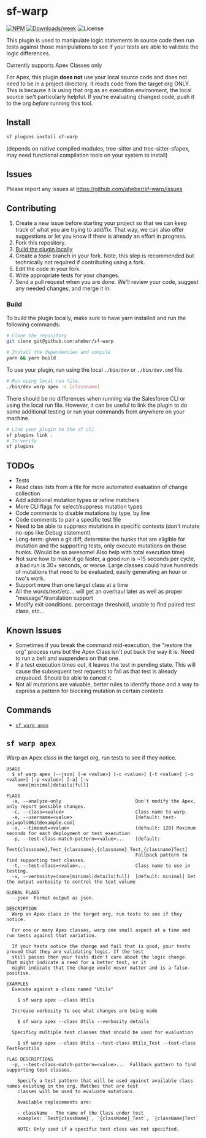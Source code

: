 # sf-warp

[![NPM](https://img.shields.io/npm/v/sf-warp.svg?label=sf-warp)](https://www.npmjs.com/package/sf-warp) [![Downloads/week](https://img.shields.io/npm/dw/sf-warp.svg)](https://npmjs.org/package/sf-warp) ![License](https://img.shields.io/badge/License-MIT-brightgreen.svg)

This plugin is used to manipulate logic statements in source code then run tests against those manipulations to see if your tests are able to validate the logic differences.

Currently supports Apex Classes only

For Apex, this plugin **does not** use your local source code and does not need to be in a project directory. It reads code from the target org ONLY. This is because it is using that org as an execution environment, the local source isn't particularly helpful. If you're evaluating changed code, push it to the org _before_ running this tool.

## Install

```bash
sf plugins install sf-warp
```

(depends on native compiled modules, tree-sitter and tree-sitter-sfapex, may need functional compilation tools on your system to install)

## Issues

Please report any issues at https://github.com/aheber/sf-warp/issues

## Contributing

1. Create a new issue before starting your project so that we can keep track of
   what you are trying to add/fix. That way, we can also offer suggestions or
   let you know if there is already an effort in progress.
2. Fork this repository.
3. [Build the plugin locally](#build)
4. Create a _topic_ branch in your fork. Note, this step is recommended but technically not required if contributing using a fork.
5. Edit the code in your fork.
6. Write appropriate tests for your changes.
7. Send a pull request when you are done. We'll review your code, suggest any needed changes, and merge it in.

### Build

To build the plugin locally, make sure to have yarn installed and run the following commands:

```bash
# Clone the repository
git clone git@github.com:aheber/sf-warp

# Install the dependencies and compile
yarn && yarn build
```

To use your plugin, run using the local `./bin/dev` or `./bin/dev.cmd` file.

```bash
# Run using local run file.
./bin/dev warp apex -c [classname]
```

There should be no differences when running via the Salesforce CLI or using the local run file. However, it can be useful to link the plugin to do some additional testing or run your commands from anywhere on your machine.

```bash
# Link your plugin to the sf cli
sf plugins link .
# To verify
sf plugins
```

## TODOs

- Tests
- Read class lists from a file for more automated evaluation of change collection
- Add additional mutation types or refine matchers
- More CLI flags for select/suppress mutation types
- Code comments to disable mutations by type, by line
- Code comments to pair a specific test file
- Need to be able to suppress mutations in specific contexts (don't mutate no-ops like Debug statement)
- Long-term: given a git diff, determine the hunks that are eligible for mutation and the supporting tests, only execute mutations on those hunks. (Would be so awesome! Also help with total execution time)
- Not sure how to make it go faster, a good run is ~15 seconds per cycle, a bad run is 30+ seconds, or worse. Large classes could have hundreds of mutations that need to be evaluated, easily generating an hour or two's work.
- Support more than one target class at a time
- All the words/text/etc... will get an overhaul later as well as proper "message"/translation support
- Modify exit conditions. percentage threshold, unable to find paired test class, etc...

## Known Issues

- Sometimes if you break the command mid-execution, the "restore the org" process runs but the Apex Class isn't put back the way it is. Need to run a belt and suspenders on that one.
- If a test execution times out, it leaves the test in pending state. This will cause the subsequent test requests to fail as that test is already enqueued. Should be able to cancel it.
- Not all mutations are valuable, better rules to identify those and a way to express a pattern for blocking mutation in certain contexts

## Commands

<!-- commands -->

- [`sf warp apex`](#sf-warp-apex)

## `sf warp apex`

Warp an Apex class in the target org, run tests to see if they notice.

```
USAGE
  $ sf warp apex [--json] [-e <value>] [-c <value>] [-t <value>] [-o <value>] [-p <value>] [-a] [-v
    none|minimal|details|full]

FLAGS
  -a, --analyze-only                           Don't modify the Apex, only report possible changes.
  -c, --class=<value>                          Class name to warp.
  -e, --username=<value>                       [default: test-pxjwqols06it@example.com]
  -o, --timeout=<value>                        [default: 120] Maximum seconds for each deployment or test execution
  -p, --test-class-match-pattern=<value>...    [default:
                                               Test{classname},Test_{classname},{classname}_Test,{classname}Test]
                                               Fallback pattern to find supporting test classes.
  -t, --test-class=<value>...                  Class name to use in testing.
  -v, --verbosity=(none|minimal|details|full)  [default: minimal] Set the output verbosity to control the text volume

GLOBAL FLAGS
  --json  Format output as json.

DESCRIPTION
  Warp an Apex class in the target org, run tests to see if they notice.

  For one or many Apex classes, warp one small aspect at a time and run tests against that variation.

  If your tests notice the change and fail that is good, your tests proved that they are validating logic. If the test
  still passes then your tests didn't care about the logic change. That might indicate a need for a better test, or it
  might indicate that the change would never matter and is a false-positive.

EXAMPLES
  Execute against a class named "Utils"

    $ sf warp apex --class Utils

  Increase verbosity to see what changes are being made

    $ sf warp apex --class Utils --verbosity details

  Specificy multiple test classes that should be used for evaluation

    $ sf warp apex --class Utils --test-class Utils_Test --test-class TestForUtils

FLAG DESCRIPTIONS
  -p, --test-class-match-pattern=<value>...  Fallback pattern to find supporting test classes.

    Specify a test pattern that will be used against available class names existing in the org. Matches that are test
    classes will be used to evaluate mutations.

    Available replacements are:

    - className - The name of the Class under test
    examples: `Test{className}`, `{className}_Test`, `{className}Test`

    NOTE: Only used if a specific test class was not specified.
```

<!-- commandsstop -->
